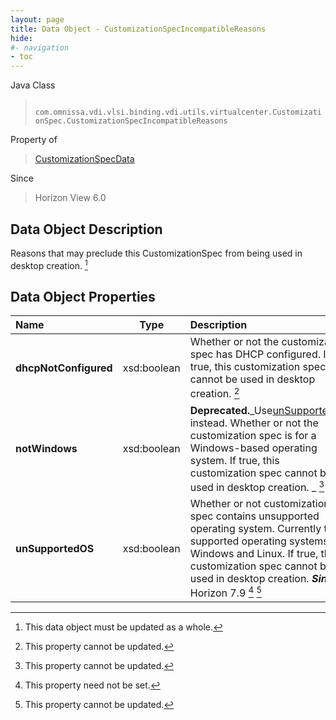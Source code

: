 ```yaml
---
layout: page
title: Data Object - CustomizationSpecIncompatibleReasons
hide:
#- navigation
- toc
---
```






Java Class
> ` com.omnissa.vdi.vlsi.binding.vdi.utils.virtualcenter.CustomizationSpec.CustomizationSpecIncompatibleReasons`

Property of
> [CustomizationSpecData](vdi.utils.virtualcenter.CustomizationSpec.CustomizationSpecData.md#field_detail)

Since
> Horizon View 6.0


## Data Object Description

Reasons that may preclude this CustomizationSpec from being used in desktop creation.
 [^167]



## Data Object Properties

 Name | Type | Description
:---|:---:|:---
**dhcpNotConfigured**|  xsd:boolean|  Whether or not the customization spec has DHCP configured. If true, this customization spec cannot be used in desktop creation. [^2]
**notWindows**|  xsd:boolean| **Deprecated.**_Use[unSupportedOS](vdi.utils.virtualcenter.CustomizationSpec.CustomizationSpecIncompatibleReasons.md#unSupportedOS) instead. Whether or not the customization spec is for a Windows-based operating system. If true, this customization spec cannot be used in desktop creation. _ [^2]
**unSupportedOS**|  xsd:boolean|  Whether or not customization spec contains unsupported operating system. Currently the supported operating systems are Windows and Linux. If true, this customization spec cannot be used in desktop creation.  **_Since_** Horizon 7.9 [^1] [^2]


 


[^1]: This property need not be set.
[^2]: This property cannot be updated.
[^167]: This data object must be updated as a whole.